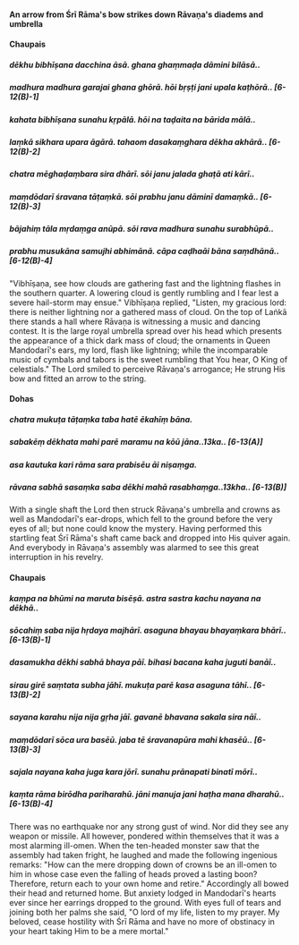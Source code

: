 #### An arrow from Śrī Rāma's bow strikes down Rāvaṇa's diadems and umbrella

#### Chaupais

##### dēkhu bibhīṣana dacchina āsā. ghana ghaṃmaḍa dāmini bilāsā..
##### madhura madhura garajai ghana ghōrā. hōi bṛṣṭi jani upala kaṭhōrā.. [6-12(B)-1]
##### kahata bibhīṣana sunahu kṛpālā. hōi na taḍaita na bārida mālā..
##### laṃkā sikhara upara āgārā. tahaom dasakaṃghara dēkha akhārā.. [6-12(B)-2]
##### chatra mēghaḍaṃbara sira dhārī. sōi janu jalada ghaṭā ati kārī..
##### maṃdōdarī śravana tāṭaṃkā. sōi prabhu janu dāminī damaṃkā.. [6-12(B)-3]
##### bājahiṃ tāla mṛdaṃga anūpā. sōi rava madhura sunahu surabhūpā..
##### prabhu musukāna samujhi abhimānā. cāpa caḍhaāi bāna saṃdhānā.. [6-12(B)-4]

"Vibhīṣaṇa, see how clouds are gathering fast and the lightning flashes in the southern quarter. A lowering cloud is gently rumbling and I fear lest a severe hail-storm may ensue." Vibhīṣaṇa replied, "Listen, my gracious lord: there is neither lightning nor a gathered mass of cloud. On the top of Laṅkā there stands a hall where Rāvaṇa is witnessing a music and dancing contest. It is the large royal umbrella spread over his head which presents the appearance of a thick dark mass of cloud; the ornaments in Queen Mandodarī's ears, my lord, flash like lightning; while the incomparable music of cymbals and tabors is the sweet rumbling that You hear, O King of celestials." The Lord smiled to perceive Rāvaṇa's arrogance; He strung His bow and fitted an arrow to the string.

#### Dohas

##### chatra mukuṭa tāṭaṃka taba hatē ēkahīṃ bāna.
##### sabakēṃ dēkhata mahi parē maramu na kōū jāna..13ka.. [6-13(A)]
##### asa kautuka kari rāma sara prabisēu āi niṣaṃga.
##### rāvana sabhā sasaṃka saba dēkhi mahā rasabhaṃga..13kha.. [6-13(B)]

With a single shaft the Lord then struck Rāvaṇa's umbrella and crowns as well as Mandodarī's ear-drops, which fell to the ground before the very eyes of all; but none could know the mystery. Having performed this startling feat Śrī Rāma's shaft came back and dropped into His quiver again. And everybody in Rāvaṇa's assembly was alarmed to see this great interruption in his revelry.

#### Chaupais

##### kaṃpa na bhūmi na maruta bisēṣā. astra sastra kachu nayana na dēkhā..
##### sōcahiṃ saba nija hṛdaya majhārī. asaguna bhayau bhayaṃkara bhārī.. [6-13(B)-1]
##### dasamukha dēkhi sabhā bhaya pāī. bihasi bacana kaha juguti banāī..
##### sirau girē saṃtata subha jāhī. mukuṭa parē kasa asaguna tāhī.. [6-13(B)-2]
##### sayana karahu nija nija gṛha jāī. gavanē bhavana sakala sira nāī..
##### maṃdōdarī sōca ura basēū. jaba tē śravanapūra mahi khasēū.. [6-13(B)-3]
##### sajala nayana kaha juga kara jōrī. sunahu prānapati binatī mōrī..
##### kaṃta rāma birōdha pariharahū. jāni manuja jani haṭha mana dharahū.. [6-13(B)-4]

There was no earthquake nor any strong gust of wind. Nor did they see any weapon or missile. All however, pondered within themselves that it was a most alarming ill-omen. When the ten-headed monster saw that the assembly had taken fright, he laughed and made the following ingenious remarks: "How can the mere dropping down of crowns be an ill-omen to him in whose case even the falling of heads proved a lasting boon? Therefore, return each to your own home and retire." Accordingly all bowed their head and returned home. But anxiety lodged in Mandodarī's hearts ever since her earrings dropped to the ground. With eyes full of tears and joining both her palms she said, "O lord of my life, listen to my prayer. My beloved, cease hostility with Śrī Rāma and have no more of obstinacy in your heart taking Him to be a mere mortal."